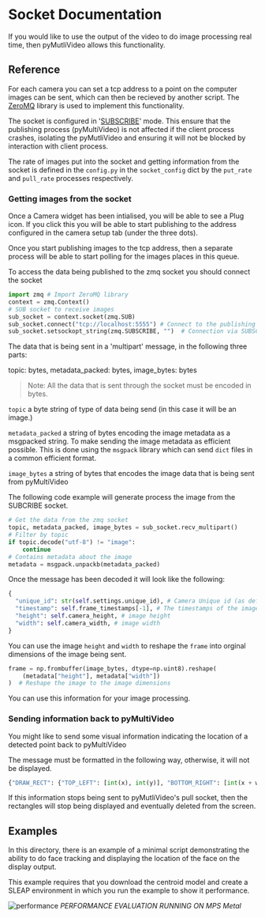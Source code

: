 # Socket Documentation

If you would like to use the output of the video to do image processing real time, then pyMutliVideo allows this functionality.

## Reference

For each camera you can set a tcp address to a point on the computer images can be sent, which can then be recieved by another script. The [ZeroMQ](https://zeromq.org) library is used to implement this functionality.

The socket is configured in '[SUBSCRIBE](https://zguide.zeromq.org/docs/chapter5/#Pros-and-Cons-of-Pub-Sub)' mode. This ensure that the publishing process (pyMultiVideo) is not affected if the client process crashes, isolating the pyMutliVideo and ensuring it will not be blocked by interaction with client process.

The rate of images put into the socket and getting information from the socket is defined in the `config.py` in the `socket_config` dict by the `put_rate` and `pull_rate` processes respectively.

### Getting images from the socket

Once a Camera widget has been intialised, you will be able to see a Plug icon. If you click this you will be able to start publishing to the address configured in the camera setup tab (under the three dots).

Once you start publishing images to the tcp address, then a separate process will be able to start polling for the images places in this queue.

To access the data being published to the zmq socket you should connect the socket

```python
import zmq # Import ZeroMQ library
context = zmq.Context() 
# SUB socket to receive images
sub_socket = context.socket(zmq.SUB)
sub_socket.connect("tcp://localhost:5555") # Connect to the publishing socket
sub_socket.setsockopt_string(zmq.SUBSCRIBE, "")  # Connection via SUBSCRIBE
```

The data that is being sent in a 'multipart' message, in the following three parts:

topic: bytes, metadata_packed: bytes, image_bytes: bytes

> Note: All the data that is sent through the socket must be encoded in bytes. 

`topic` a byte string of type of data being send (in this case it will be an image.)

`metadata_packed` a string of bytes encoding the image metadata as a msgpacked string. To make sending the image metadata as efficient possible. This is done using the `msgpack` library which can send `dict` files in a common efficient format. 

`image_bytes` a string of bytes that encodes the image data that is being sent from pyMultiVideo

The following code example will generate process the image from the SUBCRIBE socket.

```python
# Get the data from the zmq socket
topic, metadata_packed, image_bytes = sub_socket.recv_multipart()
# Filter by topic
if topic.decode("utf-8") != "image":  
    continue
# Contains metadata about the image
metadata = msgpack.unpackb(metadata_packed)
```

Once the message has been decoded it will look like the following:

```python
{
  "unique_id": str(self.settings.unique_id), # Camera Unique id (as defined by the pyMultiVideo)
  "timestamp": self.frame_timestamps[-1], # The timestamps of the image that has been sent
  "height": self.camera_height, # image height
  "width": self.camera_width, # image width
}
```

You can use the image `height` and `width` to reshape the `frame` into orginal dimensions of the image being sent.

```python
frame = np.frombuffer(image_bytes, dtype=np.uint8).reshape(
    (metadata["height"], metadata["width"])
)  # Reshape the image to the image dimensions
```

You can use this information for your image processing.

### Sending information back to pyMultiVideo

You might like to send some visual information indicating the location of a detected point back to pyMultiVideo

The message must be formatted in the following way, otherwise, it will not be displayed.

```python
{"DRAW_RECT": {"TOP_LEFT": [int(x), int(y)], "BOTTOM_RIGHT": [int(x + w), int(y + h)]}}
```

If this information stops being sent to pyMutliVideo's pull socket, then the rectangles will stop being displayed and eventually deleted from the screen.

## Examples

In this directory, there is an example of a minimal script demonstrating the ability to do face tracking and displaying the location of the face on the display output.

This example requires that you download the centroid model and create a SLEAP environment in which you run the example to show it performance. 

![performance](../SLEAP/inference_times_plot.png)
*PERFORMANCE EVALUATION RUNNING ON MPS Metal*